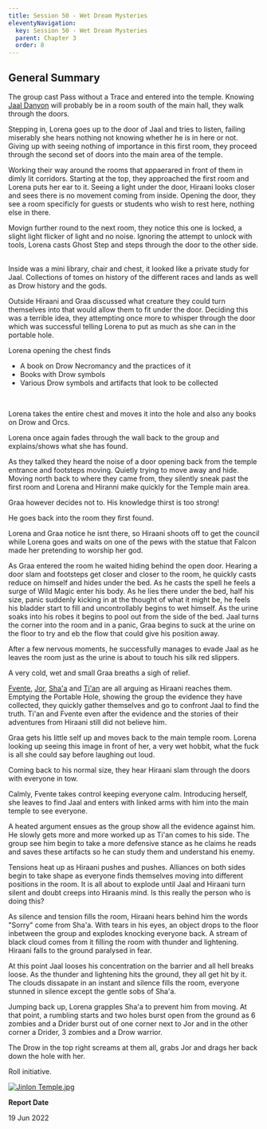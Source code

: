 ```yaml
---
title: Session 50 - Wet Dream Mysteries
eleventyNavigation:
  key: Session 50 - Wet Dream Mysteries
  parent: Chapter 3
  order: 8
---
```


## General Summary

The group cast Pass without a Trace and entered into the temple. Knowing [Jaal Danyon](/w/vlendir-drusslegend/a/jaal-danyon-person) will probably be in a room south of the main hall, they walk through the doors.  

 Stepping in, Lorena goes up to the door of Jaal and tries to listen, failing miserably she hears nothing not knowing whether he is in here or not. Giving up with seeing nothing of importance in this first room, they proceed through the second set of doors into the main area of the temple.  

 Working their way around the rooms that appaerared in front of them in dimly lit corridors. Starting at the top, they approached the first room and Lorena puts her ear to it. Seeing a light under the door, Hiraani looks closer and sees there is no movement coming from inside. Opening the door, they see a room specificly for guests or students who wish to rest here, nothing else in there.  

 Movign further round to the next room, they notice this one is locked, a slight light flicker of light and no noise. Ignoring the attempt to unlock with tools, Lorena casts Ghost Step and steps through the door to the other side.  

 Inside was a mini library, chair and chest, it looked like a private study for Jaal. Collections of tomes on history of the different races and lands as well as Drow history and the gods.  

 Outside Hiraani and Graa discussed what creature they could turn themselves into that would allow them to fit under the door. Deciding this was a terrible idea, they attempting once more to whisper through the door which was successful telling Lorena to put as much as she can in the portable hole.  

 Lorena opening the chest finds

*   A book on Drow Necromancy and the practices of it
*   Books with Drow symbols
*   Various Drow symbols and artifacts that look to be collected

 

 Lorena takes the entire chest and moves it into the hole and also any books on Drow and Orcs.  

 Lorena once again fades through the wall back to the group and explains/shows what she has found.  

 As they talked they heard the noise of a door opening back from the temple entrance and footsteps moving. Quietly trying to move away and hide. Moving north back to where they came from, they silently sneak past the first room and Lorena and Hiranni make quickly for the Temple main area.  

 Graa however decides not to. His knowledge thirst is too strong!  

 He goes back into the room they first found.  

 Lorena and Graa notice he isnt there, so Hiraani shoots off to get the council while Lorena goes and waits on one of the pews with the statue that Falcon made her pretending to worship her god.  

 As Graa entered the room he waited hiding behind the open door. Hearing a door slam and footsteps get closer and closer to the room, he quickly casts reduce on himself and hides under the bed. As he casts the spell he feels a surge of Wild Magic enter his body. As he lies there under the bed, half his size, panic suddenly kicking in at the thought of what it might be, he feels his bladder start to fill and uncontrollably begins to wet himself. As the urine soaks into his robes it begins to pool out from the side of the bed. Jaal turns the corner into the room and in a panic, Graa begins to suck at the urine on the floor to try and eb the flow that could give his position away.  

 After a few nervous moments, he successfully manages to evade Jaal as he leaves the room just as the urine is about to touch his silk red slippers.  

 A very cold, wet and small Graa breaths a sigh of relief.  

 [Fvente](/w/vlendir-drusslegend/a/fvente-person), [Jor](/w/vlendir-drusslegend/a/jor-person), [Sha'a](/w/vlendir-drusslegend/a/sha-a-person) and [Ti'an](/w/vlendir-drusslegend/a/ti-an-person) are all arguing as Hiraani reaches them. Emptying the Portable Hole, showing the group the evidence they have collected, they quickly gather themselves and go to confront Jaal to find the truth. Ti'an and Fvente even after the evidence and the stories of their adventures from Hiraani still did not believe him.  

 Graa gets his little self up and moves back to the main temple room. Lorena looking up seeing this image in front of her, a very wet hobbit, what the fuck is all she could say before laughing out loud.  

 Coming back to his normal size, they hear Hiraani slam through the doors with everyone in tow.  

 Calmly, Fvente takes control keeping everyone calm. Introducing herself, she leaves to find Jaal and enters with linked arms with him into the main temple to see everyone.  

 A heated argument ensues as the group show all the evidence against him. He slowly gets more and more worked up as Ti'an comes to his side. The group see him begin to take a more defensive stance as he claims he reads and saves these artifacts so he can study them and understand his enemy.  

 Tensions heat up as Hiraani pushes and pushes. Alliances on both sides begin to take shape as everyone finds themselves moving into different positions in the room. It is all about to explode until Jaal and Hiraani turn silent and doubt creeps into Hiraanis mind. Is this really the person who is doing this?  

 As silence and tension fills the room, Hiraani hears behind him the words "Sorry" come from Sha'a. With tears in his eyes, an object drops to the floor inbetween the group and explodes knocking everyone back. A stream of black cloud comes from it filling the room with thunder and lightening. Hiraani falls to the ground paralysed in fear.  

 At this point Jaal looses his concentration on the barrier and all hell breaks loose. As the thunder and lightening hits the ground, they all get hit by it. The clouds dissapate in an instant and silence fills the room, everyone stunned in silence except the gentle sobs of Sha'a.  

 Jumping back up, Lorena grapples Sha'a to prevent him from moving. At that point, a rumbling starts and two holes burst open from the ground as 6 zombies and a Drider burst out of one corner next to Jor and in the other corner a Drider, 3 zombies and a Drow warrior.  

 The Drow in the top right screams at them all, grabs Jor and drags her back down the hole with her.  

 Roll initiative.

[![](/uploads/images/49bf8d5a43b85d8a93596631019a97d2.jpg "Jinlon Temple.jpg")](/i/3338092 "Jinlon Temple.jpg")

**Report Date**

19 Jun 2022